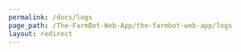 ```yaml
---
permalink: /docs/logs
page_path: /The-FarmBot-Web-App/the-farmbot-web-app/logs
layout: redirect
---
```

